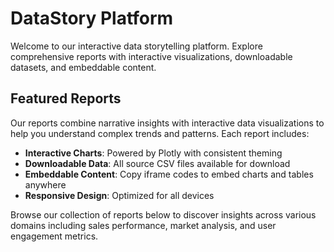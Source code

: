 # DataStory Platform

Welcome to our interactive data storytelling platform. Explore comprehensive reports with interactive visualizations, downloadable datasets, and embeddable content.

## Featured Reports

Our reports combine narrative insights with interactive data visualizations to help you understand complex trends and patterns. Each report includes:

- **Interactive Charts**: Powered by Plotly with consistent theming
- **Downloadable Data**: All source CSV files available for download  
- **Embeddable Content**: Copy iframe codes to embed charts and tables anywhere
- **Responsive Design**: Optimized for all devices

Browse our collection of reports below to discover insights across various domains including sales performance, market analysis, and user engagement metrics.